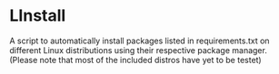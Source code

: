 # LInstall
A script to automatically install packages listed in requirements.txt on different Linux distributions using their respective package manager. 
(Please note that most of the included distros have yet to be testet)
